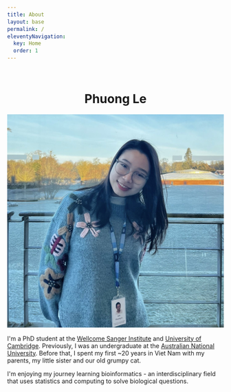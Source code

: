 ```yaml
---
title: About
layout: base
permalink: /
eleventyNavigation:
  key: Home
  order: 1
---
```


</br>
<h1 style="text-align: center;">Phuong Le</h1>

<div class="container">

<img src="contents/img/profile_pic.jpg" class="profile_pic" />

</br>

I'm a PhD student at the [Wellcome Sanger Institute](https://www.sanger.ac.uk/) and [University of Cambridge](https://www.cam.ac.uk/). Previously, I was an undergraduate at the [Australian National University](https://www.anu.edu.au/). Before that, I spent my first ~20 years in Viet Nam with my parents, my little sister and our old grumpy cat.

I'm enjoying my journey learning bioinformatics - an interdisciplinary field that uses statistics and computing to solve biological questions.

</div>



